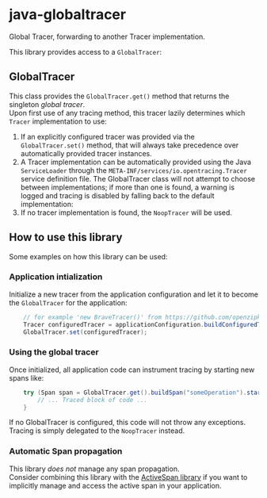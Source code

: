 # java-globaltracer
Global Tracer, forwarding to another Tracer implementation.

This library provides access to a `GlobalTracer`:

## GlobalTracer
This class provides the `GlobalTracer.get()` method that returns the singleton _global tracer_.  
Upon first use of any tracing method, this tracer lazily determines which `Tracer`
implementation to use:  
 1. If an explicitly configured tracer was provided via the `GlobalTracer.set()` method,
    that will always take precedence over automatically provided tracer instances.  
 2. A Tracer implementation can be automatically provided using the Java `ServiceLoader` through the
    `META-INF/services/io.opentracing.Tracer` service definition file.
    The GlobalTracer class will not attempt to choose between implementations;
    if more than one is found, a warning is logged and tracing is disabled by
    falling back to the default implementation:  
 3. If no tracer implementation is found, the `NoopTracer` will be used.

## How to use this library
Some examples on how this library can be used:

### Application intialization
Initialize a new tracer from the application configuration
and let it to become the `GlobalTracer` for the application:
````java
    // for example 'new BraveTracer()' from https://github.com/openzipkin/brave-opentracing
    Tracer configuredTracer = applicationConfiguration.buildConfiguredTracer();
    GlobalTracer.set(configuredTracer);
````

### Using the global tracer
Once initialized, all application code can instrument tracing by starting new spans like:
````java
    try (Span span = GlobalTracer.get().buildSpan("someOperation").start()) {
        // ... Traced block of code ...
    }
````

If no GlobalTracer is configured, this code will not throw any exceptions.
Tracing is simply delegated to the `NoopTracer` instead.

### Automatic Span propagation
This library _does not_ manage any span propagation.  
Consider combining this library with the [ActiveSpan library](https://github.com/opentracing-contrib/java-activespan)
if you want to implicitly manage and access the active span in your application.
